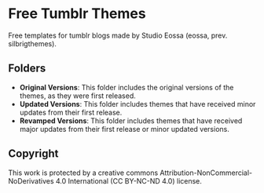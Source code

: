 # Free Tumblr Themes
Free templates for tumblr blogs made by Studio Eossa (eossa, prev. silbrigthemes).

<h2>Folders</h2>
<ul>
<li><b>Original Versions</b>: This folder includes the original versions of the themes, as they were first released.</li>
<li><b>Updated Versions</b>: This folder includes themes that have received minor updates from their first release.</li>
<li><b>Revamped Versions</b>: This folder includes themes that have received major updates from their first release or minor updated versions.</li>
</ul>

<h2>Copyright</h2>
<p>This work is protected by a creative commons Attribution-NonCommercial-NoDerivatives 4.0 International (CC BY-NC-ND 4.0) license.</p>
